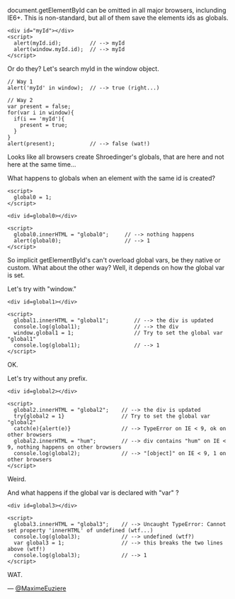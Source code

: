 document.getElementById can be omitted in all major browsers, inclunding IE6+.
This is non-standard, but all of them save the elements ids as globals.

```
<div id="myId"></div>
<script>
  alert(myId.id);         // --> myId
  alert(window.myId.id);  // --> myId
</script>
```


Or do they? Let's search myId in the window object.

```
// Way 1
alert('myId' in window);  // --> true (right...)

// Way 2
var present = false;
for(var i in window){
  if(i == 'myId'){
    present = true;
  }
}
alert(present);           // --> false (wat!)
```

Looks like all browsers create Shroedinger's globals, that are here and not here at the same time...

What happens to globals when an element with the same id is created?

```
<script>
  global0 = 1;
</script>

<div id=global0></div>

<script>
  global0.innerHTML = "global0";     // --> nothing happens
  alert(global0);                    // --> 1
</script>
```

So implicit getElementById's can't overload global vars, be they native or custom.
What about the other way? Well, it depends on how the global var is set.

Let's try with "window."

```
<div id=global1></div>

<script>
  global1.innerHTML = "global1";        // --> the div is updated
  console.log(global1);                 // --> the div
  window.global1 = 1;                   // Try to set the global var "global1"
  console.log(global1);                 // --> 1
</script>
```

OK.

Let's try without any prefix.

```
<div id=global2></div>

<script>
  global2.innerHTML = "global2";    // --> the div is updated
  try{global2 = 1}                  // Try to set the global var "global2"
  catch(e){alert(e)}                // --> TypeError on IE < 9, ok on other browsers
  global2.innerHTML = "hum";        // --> div contains "hum" on IE < 9, nothing happens on other browsers
  console.log(global2);             // --> "[object]" on IE < 9, 1 on other browsers
</script>
```

Weird.

And what happens if the global var is declared with "var" ?

```
<div id=global3></div>

<script>
  global3.innerHTML = "global3";    // --> Uncaught TypeError: Cannot set property 'innerHTML' of undefined (wtf...)
  console.log(global3);             // --> undefined (wtf?)
  var global3 = 1;                  // --> this breaks the two lines above (wtf!)
  console.log(global3);             // --> 1
</script>
```

WAT.

— [@MaximeEuziere][1]

[1]:https://twitter.com/MaximeEuziere
